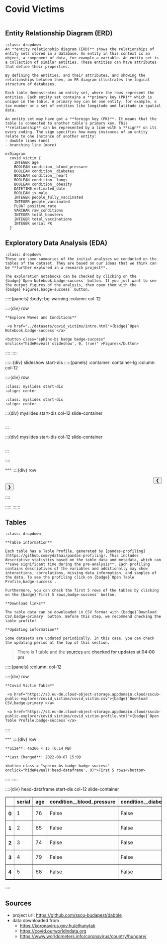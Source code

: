 # Covid Victims

```{include} ../datasets/covid_victims/description.md
```

## Entity Relationship Diagram (ERD)

```{admonition} What is an Entity Relationship Diagram (ERD)?
:class: dropdown
An **entity relationship diagram (ERD)** shows the relationships of entity sets stored in a database. An entity in this context is an object, a component of data, for example a variable. An entity set is a collection of similar entities. These entities can have attributes that define their properties.

By defining the entities, and their attributes, and showing the relationships between them, an ER diagram illustrates the logical structure of databases. 

Each table demonstrates an entity set, where the rows represent the entities. Each entity set contains a **primary key (PK)** which is unique in the table. A primary key can be one entity, for example, a tax number or a set of entities like longitude and latitude in spatial data.

An entity set may have got a **foreign key (FK)**. It means that the table is connected to another table's primary key. This **relationship** can be represented by a line with a **sign** on its every ending. The sign specifies how many instances of an entity relate to one instance of another entity:
- double lines (one)
- branching line (more)
```


```{mermaid}
erDiagram
  covid_victim {    
    INTEGER age      
    BOOLEAN condition__blood_pressure      
    BOOLEAN condition__diabetes      
    BOOLEAN condition__heart      
    BOOLEAN condition__lungs      
    BOOLEAN condition__obesity      
    DATETIME estimated_date      
    BOOLEAN is_male      
    INTEGER people_fully_vaccinated      
    INTEGER people_vaccinated      
    FLOAT positive_rate      
    VARCHAR raw_conditions      
    INTEGER total_boosters      
    INTEGER total_vaccinations      
    INTEGER serial PK 
  }
```


## Exploratory Data Analysis (EDA)

```{admonition} What does exploratory data analysis contain?
:class: dropdown
These are some summaries of the initial analyses we conducted on the tables of the dataset. They are based on our ideas that we think can be **further explored in a research project**.

The exploration notebooks can be checked by clicking on the {badge}`Open Notebook,badge-success` button. If you just want to see the output figures of the analysis, then open them with the {badge}`Figures,badge-success` button.
```




:::::{panels} 
    :body: bg-warning
    :column: col-12

::::{div} row

```{div} col-4
**Explore Waves and Conditions**
```

```{div} col-5
 <a href="../datasets/covid_victims/intro.html">{badge}`Open Notebook,badge-success`</a>
```


    
    



```{div} col-3
<button class="sphinx-bs badge badge-success" onclick="hideReveal('slideshow', 0, true)" >Figures</button>

```
::::
:::::

::::::{div} slideshow start-dis
:::::{panels}
:container: container-lg
:column: col-12

::::{div} row 


```{image} ../datasets/covid_victims/intro/assets/out-6.png
:class: myslides start-dis 
:align: center
```

```{image} ../datasets/covid_victims/intro/assets/out-9.png
:class: myslides start-dis 
:align: center
```



:::{div} myslides start-dis col-12 slide-container
```{include} ../datasets/covid_victims/intro/assets/out-8.html
```
:::

:::{div} myslides start-dis col-12 slide-container
```{include} ../datasets/covid_victims/intro/assets/out-11.html
```
:::


::::

^^^
::::{div} row

<div class = "col-6 docutils" align = "right">
<button  onclick="slideImage(0, -1)">&#10094;</button>
</div>

<div class = "col-6 docutils" align = "left">
<button  onclick="slideImage(0, 1)">&#10095;</button>
</div>

::::

:::::
::::::


## Tables

```{admonition} How should I use this?
:class: dropdown

**Table information**

Each table has a Table Profile, generated by [pandas-profiling](https://github.com/ydataai/pandas-profiling). This includes descriptive statistics based on the table data and metadata, which can **save significant time during the pre-analysis**. Each profiling contains descriptives of the variables and additionally may show interactions, correlations, missing data information, and samples of the data. To see the profiling click on {badge}`Open Table Profile,badge-success`.

Furthermore, you can check the first 5 rows of the tables by clicking on the {badge}`First 5 rows,badge-success` button.

**Download links**

The table data can be downloaded in CSV format with {badge}`Download CSV,badge-primary` button. Before this step, we recommend checking the table profile!

**Updating information**

Some datasets are updated periodically. In this case, you can check the updating period at the top of this section.
```

> There is 1 table and the [sources](#sources) are **checked for updates at 04:00 pm** 




:::::{panels} :column: col-12

::::{div} row

```{div} col-4
**Covid Victim Table**
```

```{div} col-5
 <a href="https://s3.eu-de.cloud-object-storage.appdomain.cloud/sscub-public-explorer/covid_victims/covid_victim.csv">{badge}`Download CSV,badge-primary`</a>
```

```{div} col-3
 <a href="https://s3.eu-de.cloud-object-storage.appdomain.cloud/sscub-public-explorer/covid_victims/covid_victim-profile.html">{badge}`Open Table Profile,badge-success`</a>
```

::::

^^^
::::{div} row

```{div} col-4
**Size**: 46266 × 15 (6.14 MB)
```

```{div} col-5
**Last Changed**: 2022-08-07 15:09
```

```{div} col-3
<button class = "sphinx-bs badge badge-success" onclick="hideReveal('head-dataframe', 0)">First 5 rows</button>
```
::::
:::::

::::{div} head-dataframe start-dis col-12 slide-container
<div>
<style scoped>
    .dataframe tbody tr th:only-of-type {
        vertical-align: middle;
    }

    .dataframe tbody tr th {
        vertical-align: top;
    }

    .dataframe thead th {
        text-align: right;
    }
</style>
<table border="1" class="dataframe">
  <thead>
    <tr style="text-align: right;">
      <th></th>
      <th>serial</th>
      <th>age</th>
      <th>condition__blood_pressure</th>
      <th>condition__diabetes</th>
      <th>condition__heart</th>
      <th>condition__lungs</th>
      <th>condition__obesity</th>
      <th>estimated_date</th>
      <th>is_male</th>
      <th>people_fully_vaccinated</th>
      <th>people_vaccinated</th>
      <th>positive_rate</th>
      <th>raw_conditions</th>
      <th>total_boosters</th>
      <th>total_vaccinations</th>
    </tr>
  </thead>
  <tbody>
    <tr>
      <th>0</th>
      <td>1</td>
      <td>76</td>
      <td>False</td>
      <td>False</td>
      <td>True</td>
      <td>False</td>
      <td>False</td>
      <td>2020-03-20</td>
      <td>False</td>
      <td>0</td>
      <td>0</td>
      <td>0.0307</td>
      <td>szív és érrendszeri</td>
      <td>0</td>
      <td>0</td>
    </tr>
    <tr>
      <th>1</th>
      <td>2</td>
      <td>65</td>
      <td>False</td>
      <td>False</td>
      <td>False</td>
      <td>False</td>
      <td>False</td>
      <td>2020-03-20</td>
      <td>False</td>
      <td>0</td>
      <td>0</td>
      <td>0.0307</td>
      <td>rosszindulatú daganat</td>
      <td>0</td>
      <td>0</td>
    </tr>
    <tr>
      <th>2</th>
      <td>3</td>
      <td>74</td>
      <td>False</td>
      <td>False</td>
      <td>True</td>
      <td>False</td>
      <td>False</td>
      <td>2020-03-20</td>
      <td>True</td>
      <td>0</td>
      <td>0</td>
      <td>0.0307</td>
      <td>szív és érrendszeri</td>
      <td>0</td>
      <td>0</td>
    </tr>
    <tr>
      <th>3</th>
      <td>4</td>
      <td>79</td>
      <td>False</td>
      <td>False</td>
      <td>True</td>
      <td>False</td>
      <td>False</td>
      <td>2020-03-22</td>
      <td>True</td>
      <td>0</td>
      <td>0</td>
      <td>0.0309</td>
      <td>szív és érrendszeri</td>
      <td>0</td>
      <td>0</td>
    </tr>
    <tr>
      <th>4</th>
      <td>5</td>
      <td>68</td>
      <td>False</td>
      <td>False</td>
      <td>True</td>
      <td>False</td>
      <td>False</td>
      <td>2020-03-22</td>
      <td>True</td>
      <td>0</td>
      <td>0</td>
      <td>0.0309</td>
      <td>szív és érrendszeri</td>
      <td>0</td>
      <td>0</td>
    </tr>
  </tbody>
</table>
</div>
::::


## Sources

- project url: https://github.com/sscu-budapest/dabble
- data downloaded from
  - https://koronavirus.gov.hu/elhunytak
  - https://covid.ourworldindata.org
  - https://www.worldometers.info/coronavirus/country/hungary/


